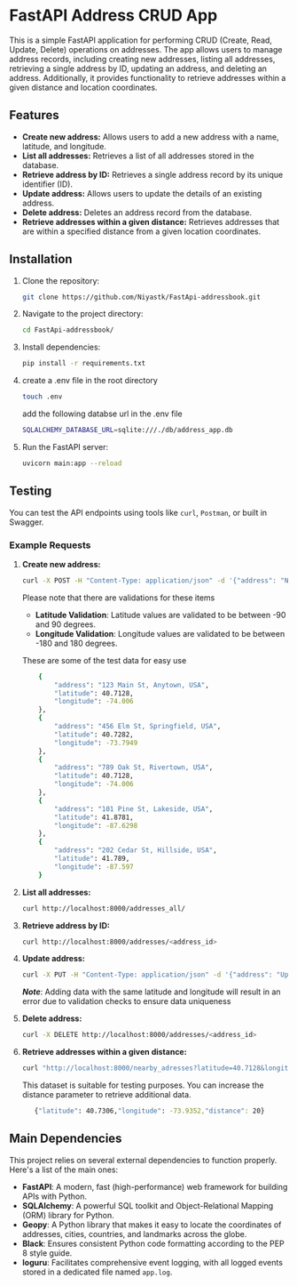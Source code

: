 # FastAPI Address CRUD App

This is a simple FastAPI application for performing CRUD (Create, Read, Update, Delete) operations on addresses. The app allows users to manage address records, including creating new addresses, listing all addresses, retrieving a single address by ID, updating an address, and deleting an address. Additionally, it provides functionality to retrieve addresses within a given distance and location coordinates.

## Features

- **Create new address:** Allows users to add a new address with a name, latitude, and longitude.
- **List all addresses:** Retrieves a list of all addresses stored in the database.
- **Retrieve address by ID:** Retrieves a single address record by its unique identifier (ID).
- **Update address:** Allows users to update the details of an existing address.
- **Delete address:** Deletes an address record from the database.
- **Retrieve addresses within a given distance:** Retrieves addresses that are within a specified distance from a given location coordinates.

## Installation

1. Clone the repository:

    ```bash
    git clone https://github.com/Niyastk/FastApi-addressbook.git
    ```

2. Navigate to the project directory:

    ```bash
    cd FastApi-addressbook/
    ```

3. Install dependencies:

    ```bash
    pip install -r requirements.txt
    ```
4. create a .env file in the root directory
    ```bash
    touch .env
    ```
    add the following databse url in the .env file

    ```bash
    SQLALCHEMY_DATABASE_URL=sqlite:///./db/address_app.db
    ```
    
4. Run the FastAPI server:

    ```bash
    uvicorn main:app --reload
    ```

## Testing

You can test the API endpoints using tools like `curl`, `Postman`, or built in Swagger.

### Example Requests

1. **Create new address:**

    ```bash
    curl -X POST -H "Content-Type: application/json" -d '{"address": "New York City", "latitude": 40.7128, "longitude": -74.006}' http://localhost:8000/addresses/
    ```
    Please note that there are validations for these items
    - **Latitude Validation**: Latitude values are validated to be between -90 and 90 degrees.
    - **Longitude Validation**: Longitude values are validated to be between -180 and 180 degrees.


    These are some of the test data for easy use

    ```bash
        {
            "address": "123 Main St, Anytown, USA",
            "latitude": 40.7128,
            "longitude": -74.006
        },
        {
            "address": "456 Elm St, Springfield, USA",
            "latitude": 40.7282,
            "longitude": -73.7949
        },
        {
            "address": "789 Oak St, Rivertown, USA",
            "latitude": 40.7128,
            "longitude": -74.006
        },
        {
            "address": "101 Pine St, Lakeside, USA",
            "latitude": 41.8781,
            "longitude": -87.6298
        },
        {
            "address": "202 Cedar St, Hillside, USA",
            "latitude": 41.789,
            "longitude": -87.597
        }
    ```


2. **List all addresses:**

    ```bash
    curl http://localhost:8000/addresses_all/
    ```

3. **Retrieve address by ID:**

    ```bash
    curl http://localhost:8000/addresses/<address_id>
    ```

4. **Update address:**

    ```bash
    curl -X PUT -H "Content-Type: application/json" -d '{"address": "Updated Address", "latitude": 40.1234, "longitude": -75.4321}' http://localhost:8000/addresses/<address_id>
    ```
    ***Note***: Adding data with the same latitude and longitude will result in an error due to validation checks to ensure data uniqueness


5. **Delete address:**

    ```bash
    curl -X DELETE http://localhost:8000/addresses/<address_id>
    ```

6. **Retrieve addresses within a given distance:**

    ```bash
    curl "http://localhost:8000/nearby_adresses?latitude=40.7128&longitude=-74.006&distance=10"
    ```
    This dataset is suitable for testing purposes. You can increase the distance parameter to retrieve additional data.
     ```bash
        {"latitude": 40.7306,"longitude": -73.9352,"distance": 20}
     ```

## Main Dependencies

This project relies on several external dependencies to function properly. Here's a list of the main ones:

- **FastAPI**: A modern, fast (high-performance) web framework for building APIs with Python.
- **SQLAlchemy**: A powerful SQL toolkit and Object-Relational Mapping (ORM) library for Python.
- **Geopy**: A Python library that makes it easy to locate the coordinates of addresses, cities, countries, and landmarks across the globe.
- **Black**: Ensures consistent Python code formatting according to the PEP 8 style guide.
- **loguru**: Facilitates comprehensive event logging, with all logged events stored in a dedicated file named `app.log`.
